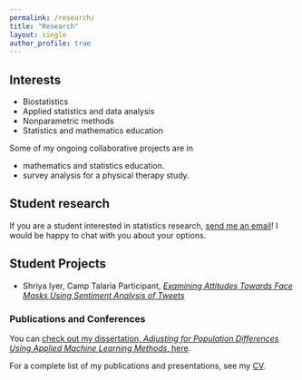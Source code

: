 ```yaml
---
permalink: /research/
title: "Research"
layout: single
author_profile: true
---
```


## Interests
- Biostatistics
- Applied statistics and data analysis
- Nonparametric methods 
- Statistics and mathematics education

Some of my ongoing collaborative projects are in

- mathematics and statistics education.
- survey analysis for a physical therapy study.

## Student research

If you are a student interested in statistics research, [send me an email](mailto:cappiello@csus.edu)! I would be happy to chat with you about your options.

## Student Projects

- Shriya Iyer, Camp Talaria Participant, [*Examining Attitudes Towards Face Masks Using Sentiment Analysis of Tweets*](https://lgpcappiello.github.io/research/ATHENA_Research_Paper.pdf)

### Publications and Conferences

You can [check out my dissertation, *Adjusting for Population Differences Using Applied Machine Learning Methods*, here](https://lgpcappiello.github.io/research/Dissertation.pdf).

For a complete list of my publications and presentations, see my [CV](https://lgpcappiello.github.io/CappielloCV.pdf). 
